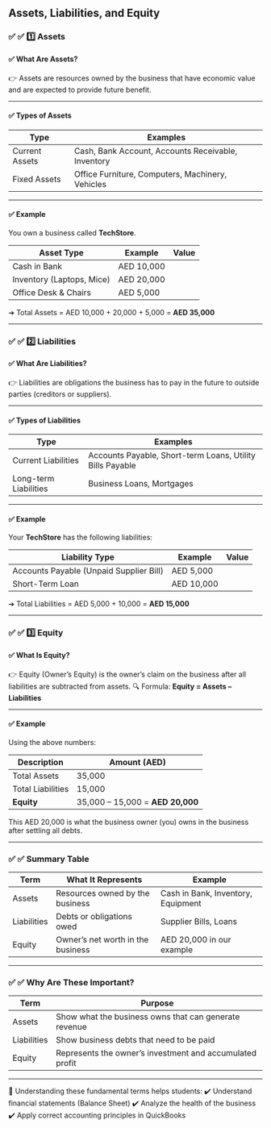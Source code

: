 ## **Assets**, **Liabilities**, and **Equity**

### ✅ ✅ 1️⃣ Assets

#### ✅ What Are Assets?

👉 Assets are resources owned by the business that have economic value and are expected to provide future benefit.

---

#### ✅ Types of Assets

| Type           | Examples                                           |
| -------------- | -------------------------------------------------- |
| Current Assets | Cash, Bank Account, Accounts Receivable, Inventory |
| Fixed Assets   | Office Furniture, Computers, Machinery, Vehicles   |

---

#### ✅ Example

You own a business called **TechStore**.

| Asset Type                | Example    | Value |
| ------------------------- | ---------- | ----- |
| Cash in Bank              | AED 10,000 |       |
| Inventory (Laptops, Mice) | AED 20,000 |       |
| Office Desk & Chairs      | AED 5,000  |       |

➔ Total Assets = AED 10,000 + 20,000 + 5,000 = **AED 35,000**

---

### ✅ ✅ 2️⃣ Liabilities

#### ✅ What Are Liabilities?

👉 Liabilities are obligations the business has to pay in the future to outside parties (creditors or suppliers).

---

#### ✅ Types of Liabilities

| Type                  | Examples                                                  |
| --------------------- | --------------------------------------------------------- |
| Current Liabilities   | Accounts Payable, Short-term Loans, Utility Bills Payable |
| Long-term Liabilities | Business Loans, Mortgages                                 |

---

#### ✅ Example

Your **TechStore** has the following liabilities:

| Liability Type                          | Example    | Value |
| --------------------------------------- | ---------- | ----- |
| Accounts Payable (Unpaid Supplier Bill) | AED 5,000  |       |
| Short-Term Loan                         | AED 10,000 |       |

➔ Total Liabilities = AED 5,000 + 10,000 = **AED 15,000**

---

### ✅ ✅ 3️⃣ Equity

#### ✅ What Is Equity?

👉 Equity (Owner’s Equity) is the owner’s claim on the business after all liabilities are subtracted from assets.
🔍 Formula:
**Equity = Assets – Liabilities**

---

#### ✅ Example

Using the above numbers:

| Description       | Amount (AED)                     |
| ----------------- | -------------------------------- |
| Total Assets      | 35,000                           |
| Total Liabilities | 15,000                           |
| **Equity**        | 35,000 – 15,000 = **AED 20,000** |

This AED 20,000 is what the business owner (you) owns in the business after settling all debts.

---

### ✅ ✅ Summary Table

| Term        | What It Represents                | Example                            |
| ----------- | --------------------------------- | ---------------------------------- |
| Assets      | Resources owned by the business   | Cash in Bank, Inventory, Equipment |
| Liabilities | Debts or obligations owed         | Supplier Bills, Loans              |
| Equity      | Owner’s net worth in the business | AED 20,000 in our example          |

---

### ✅ ✅ Why Are These Important?

| Term        | Purpose                                                  |
| ----------- | -------------------------------------------------------- |
| Assets      | Show what the business owns that can generate revenue    |
| Liabilities | Show business debts that need to be paid                 |
| Equity      | Represents the owner’s investment and accumulated profit |

---

🌟 Understanding these fundamental terms helps students:
✔️ Understand financial statements (Balance Sheet)
✔️ Analyze the health of the business
✔️ Apply correct accounting principles in QuickBooks

